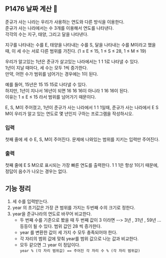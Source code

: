 
## P1476 날짜 계산 :date:  
   
준규가 사는 나라는 우리가 사용하는 연도와 다른 방식을 이용한다.   
준규가 사는 나라에서는 수 3개를 이용해서 연도를 나타낸다.   
각각의 수는 지구, 태양, 그리고 달을 나타낸다.

지구를 나타내는 수를 E, 태양을 나타내는 수를 S, 달을 나타내는 수를 M이라고 했을 때, 이 세 수는 서로 다른 범위를 가진다. (1 ≤ E ≤ 15, 1 ≤ S ≤ 28, 1 ≤ M ≤ 19)

우리가 알고있는 1년은 준규가 살고있는 나라에서는 1 1 1로 나타낼 수 있다.  
1년이 지날 때마다, 세 수는 모두 1씩 증가한다.   
만약, 어떤 수가 범위를 넘어가는 경우에는 1이 된다.

예를 들어, 15년은 15 15 15로 나타낼 수 있다.  
하지만, 1년이 지나서 16년이 되면 16 16 16이 아니라 1 16 16이 된다.  
이유는 1 ≤ E ≤ 15 라서 범위를 넘어가기 때문이다.

E, S, M이 주어졌고, 1년이 준규가 사는 나라에서 1 1 1일때, 준규가 사는 나라에서 E S M이 우리가 알고 있는 연도로 몇 년인지 구하는 프로그램을 작성하시오.

### 입력
첫째 줄에 세 수 E, S, M이 주어진다. 문제에 나와있는 범위를 지키는 입력만 주어진다.

### 출력
첫째 줄에 E S M으로 표시되는 가장 빠른 연도를 출력한다. 1 1 1은 항상 1이기 때문에, 정답이 음수가 나오는 경우는 없다.  

## 기능 정리

1. 세 수를 입력받는다.
2. year 의 초기값은 가장 큰 범위를 가지는 두번째 수의 크기로 정한다.
3. year을 준규나라의 연도로 바꾸어 비교한다.
   - 두 번째 수를 기준으로 봤을 때 두 번째 값이 3 이라면
   --> 3년 , 31년 , 59년 ... 등등이 될 수 있다. 범위 값인 28 씩 증가한다. 
   - year 를 변환한 값이 세 가지 수 모두 충족되어야 한다.
   - 각 자리의 범위 값에 맞춰 year를 범위 값으로 나눈 값과 비교한다.
   - 모두 같으면 그 year 이 정답이다.  
   `year % (각 자리 범위값) == 주어진 각 자리 수 % (각 자리 범위값)`
   

